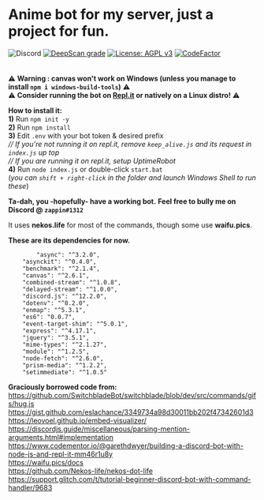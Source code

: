 # Anime bot for my server, just a project for fun.
 <img alt="Discord" src="https://img.shields.io/discord/652432413586358273?color=%237289da&label=Shinobu%20%26%20Friends&logo=discord&logoColor=%237289da"> <a href="https://deepscan.io/dashboard#view=project&tid=10073&pid=12751&bid=201617"><img src="https://deepscan.io/api/teams/10073/projects/12751/branches/201617/badge/grade.svg" alt="DeepScan grade"></a> [![License: AGPL v3](https://img.shields.io/badge/License-AGPL%20v3-blue.svg)](https://www.gnu.org/licenses/agpl-3.0) <a href="https://www.codefactor.io/repository/github/zappin-ctrl/shinobubot.js"><img src="https://www.codefactor.io/repository/github/zappin-ctrl/shinobubot.js/badge" alt="CodeFactor" /></a> <br> <br> <br>
⚠ **Warning : canvas won't work on Windows (unless you manage to install `npm i windows-build-tools`)** ⚠ <br>
⚠ **Consider running the bot on [Repl.it](https://repl.it/) or natively on a Linux distro!** ⚠ <br>

**How to install it:**<br>
**1)** Run `npm init -y` <br>
**2)** Run `npm install` <br>
**3)** Edit `.env` with your bot token & desired prefix<br>
*// If you're not running it on repl.it, remove `keep_alive.js` and its request in `index.js` up top* <br>
*// If you are running it on repl.it, setup UptimeRobot* <br>
**4)** Run `node index.js` or double-click `start.bat`<br>
(*you can `shift + right-click` in the folder and launch Windows Shell to run these*)

**Ta-dah, you -hopefully- have a working bot.**
**Feel free to bully me on Discord @ `zappin#1312`**

It uses **nekos.life** for most of the commands, though some use **waifu.pics**.


**These are its dependencies for now.**

```
        "async": "^3.2.0",
    "asynckit": "^0.4.0",
    "benchmark": "^2.1.4",
    "canvas": "^2.6.1",
    "combined-stream": "^1.0.8",
    "delayed-stream": "^1.0.0",
    "discord.js": "^12.2.0",
    "dotenv": "^8.2.0",
    "enmap": "^5.3.1",
    "es6": "0.0.7",
    "event-target-shim": "^5.0.1",
    "express": "^4.17.1",
    "jquery": "^3.5.1",
    "mime-types": "^2.1.27",
    "module": "^1.2.5",
    "node-fetch": "^2.6.0",
    "prism-media": "^1.2.2",
    "setimmediate": "^1.0.5"
```

**Graciously borrowed code from:** <br>
https://github.com/SwitchbladeBot/switchblade/blob/dev/src/commands/gifs/hug.js <br>
https://gist.github.com/eslachance/3349734a98d30011bb202f47342601d3 <br>
https://leovoel.github.io/embed-visualizer/ <br>
https://discordjs.guide/miscellaneous/parsing-mention-arguments.html#implementation <br>
https://www.codementor.io/@garethdwyer/building-a-discord-bot-with-node-js-and-repl-it-mm46r1u8y <br>
https://waifu.pics/docs <br>
https://github.com/Nekos-life/nekos-dot-life
https://support.glitch.com/t/tutorial-beginner-discord-bot-with-command-handler/9683
